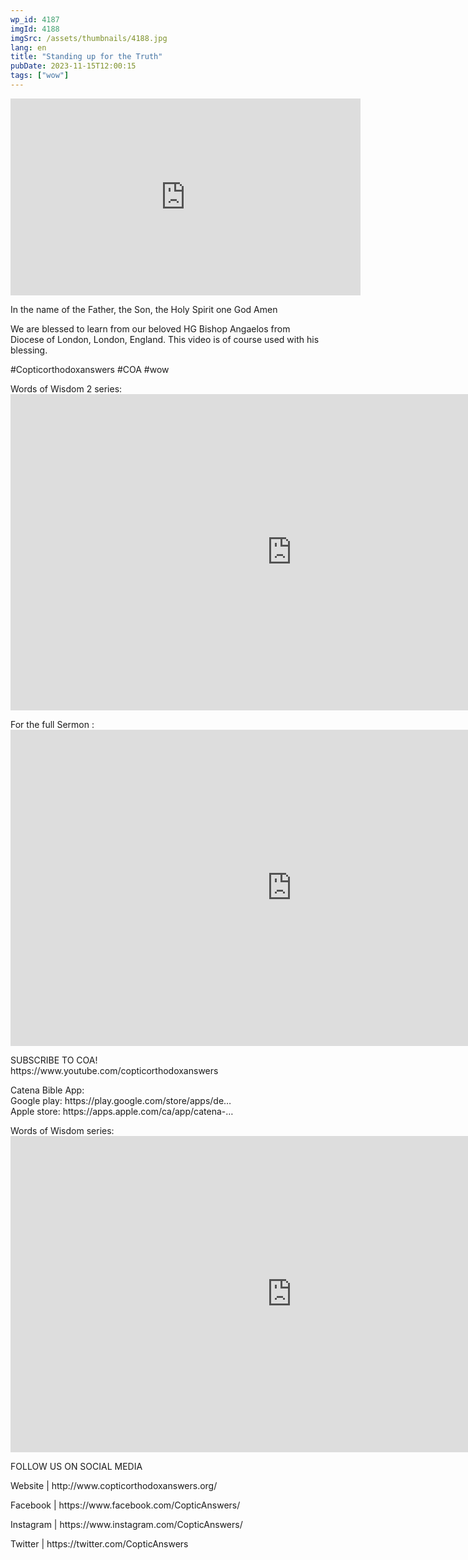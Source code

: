 ```yaml
---
wp_id: 4187
imgId: 4188
imgSrc: /assets/thumbnails/4188.jpg
lang: en
title: "Standing up for the Truth"
pubDate: 2023-11-15T12:00:15
tags: ["wow"]
---
```


<!-- page: 6 -->

<p><iframe loading="lazy" title="YouTube video player" src="https://www.youtube.com/embed/WsckjqQRyA0?si=0KaIyYXD_D7MSTDZ" width="560" height="315" frameborder="0" allowfullscreen="allowfullscreen"></iframe></p>
<p>In the name of the Father, the Son, the Holy Spirit one God Amen</p>
<p>We are blessed to learn from our beloved HG Bishop Angaelos from Diocese of London, London, England. This video is of course used with his blessing.</p>
<p>#Copticorthodoxanswers #COA #wow</p>
<p>Words of Wisdom 2 series:<br />
<iframe loading="lazy" title="Be my instructor, O Lord Meditation on Tuesday of Holy Pascha." width="900" height="506" src="https://www.youtube.com/embed/YrcJkpmGbec?list=PLA20bNyz8F1DWwPAaKKwnEtNmB4URhPL4" frameborder="0" allow="accelerometer; autoplay; clipboard-write; encrypted-media; gyroscope; picture-in-picture; web-share" allowfullscreen></iframe></p>
<p>For the full Sermon :<br />
<iframe loading="lazy" title="How can I stand to the truth without being hurt in or from society? | Reality Check E06" width="900" height="506" src="https://www.youtube.com/embed/MKOM_dl6IQY?feature=oembed" frameborder="0" allow="accelerometer; autoplay; clipboard-write; encrypted-media; gyroscope; picture-in-picture; web-share" allowfullscreen></iframe></p>
<p>SUBSCRIBE TO COA!<br />
https://www.youtube.com/copticorthodoxanswers</p>
<p>Catena Bible App:<br />
Google play: https://play.google.com/store/apps/de&#8230;​<br />
Apple store: https://apps.apple.com/ca/app/catena-​&#8230;</p>
<p>Words of Wisdom series:<br />
<iframe loading="lazy" title="Words of Wisdom" width="900" height="506" src="https://www.youtube.com/embed/videoseries?list=PLA20bNyz8F1BupGCKl0YyWSlEDBzPv2HF" frameborder="0" allow="accelerometer; autoplay; clipboard-write; encrypted-media; gyroscope; picture-in-picture; web-share" allowfullscreen></iframe></p>
<p>FOLLOW US ON SOCIAL MEDIA</p>
<p>Website | http://www.copticorthodoxanswers.org/</p>
<p>Facebook | https://www.facebook.com/CopticAnswers/</p>
<p>Instagram | https://www.instagram.com/CopticAnswers/</p>
<p>Twitter | https://twitter.com/CopticAnswers</p>
